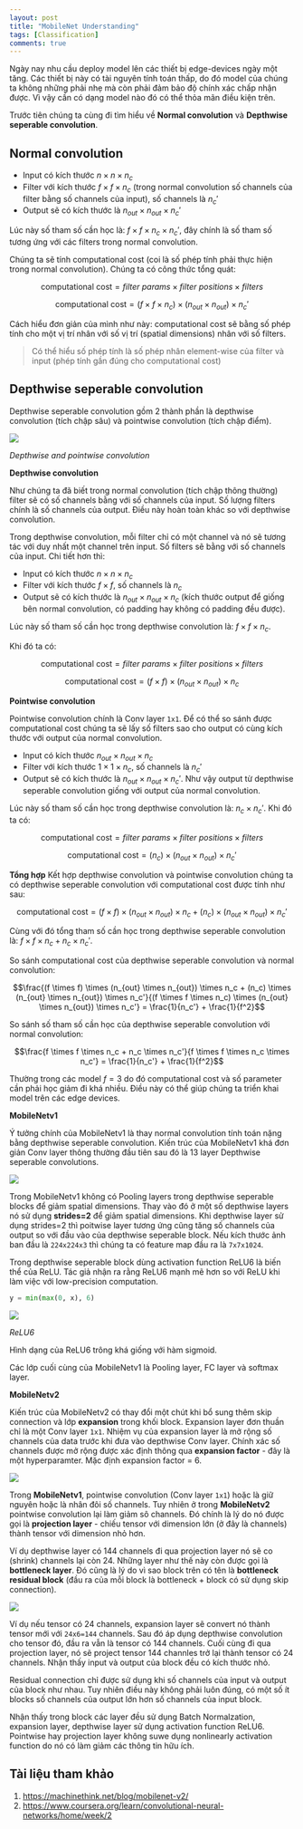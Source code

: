 ```yaml
---
layout: post
title: "MobileNet Understanding"
tags: [Classification]
comments: true
---
```


Ngày nay nhu cầu deploy model lên các thiết bị edge-devices ngày một tăng. Các thiết bị này có tài nguyên tính toán thấp, do đó model của chúng ta không những phải nhẹ mà còn phải đảm bảo độ chính xác chấp nhận được. Vì vậy cần có dạng model nào đó có thể thỏa mãn điều kiện trên.

Trước tiên chúng ta cùng đi tìm hiểu về **Normal convolution** và **Depthwise seperable convolution**.

## Normal convolution
- Input có kích thước $n \times n \times n_c$
- Filter với kích thước $f \times f \times n_c$ (trong normal convolution số channels của filter bằng số channels của input), số channels là $n_c'$
- Output sẽ có kích thước là $n_{out} \times n_{out} \times n_c'$

Lúc này số tham số cần học là: $f \times f \times n_c \times n_c'$, đây chính là số tham số tương ứng với các filters trong normal convolution.

Chúng ta sẽ tính computational cost (coi là số phép tính phải thực hiện trong normal convolution). Chúng ta có công thức tổng quát:

$$\text{computational~cost} = filter~params \times filter~positions \times filters$$

$$\text{computational~cost} = (f \times f \times n_c) \times (n_{out} \times n_{out}) \times n_c'$$

Cách hiểu đơn giản của mình như này: computational cost sẽ bằng số phép tính cho một vị trí nhân với số vị trí (spatial dimensions) nhân với số filters. 

> Có thể hiểu số phép tính là số phép nhân element-wise của filter và input (phép tính gần đúng cho computational cost)

## Depthwise seperable convolution

Depthwise seperable convolution gồm 2 thành phần là depthwise convolution (tích chập sâu) và pointwise convolution (tích chập điểm).

<img src="https://img1.daumcdn.net/thumb/R1280x0/?scode=mtistory2&fname=https%3A%2F%2Fblog.kakaocdn.net%2Fdn%2FcZVs6K%2FbtqEjDk7MiM%2FNHT9gK6KOky6HHMH4RDzI0%2Fimg.png" style="display:block; margin-left:auto; margin-right:auto">

*Depthwise and pointwise convolution*

**Depthwise convolution**

Như chúng ta đã biết trong normal convolution (tích chập thông thường) filter sẽ có số channels bằng với số channels của input. Số lượng filters chính là số channels của output. Điều này hoàn toàn khác so với depthwise convolution.

Trong depthwise convolution, mỗi filter chỉ có một channel và nó sẽ tương tác với duy nhất một channel trên input. Số filters sẽ bằng với số channels của input. Chi tiết hơn thì:
- Input có kích thước $n \times n \times n_c$
- Filter với kích thước $f \times f$, số channels là $n_c$
- Output sẽ có kích thước là $n_{out} \times n_{out} \times n_c$ (kích thước output để giống bên normal convolution, có padding hay không có padding đều được).

Lúc này số tham số cần học trong depthwise convolution là: $f \times f \times n_c$.

Khi đó ta có:

$$\text{computational~cost} = filter~params \times filter~positions \times filters$$

$$\text{computational~cost} = (f \times f) \times (n_{out} \times n_{out}) \times n_c$$

**Pointwise convolution**

Pointwise convolution chính là Conv layer `1x1`. Để có thể so sánh được computational cost chúng ta sẽ lấy số filters sao cho output có cùng kích thước với output của normal convolution.
- Input có kích thước $n_{out} \times n_{out} \times n_c$
- Filter với kích thước $1 \times 1 \times n_c$, số channels là $n_c'$
- Output sẽ có kích thước là $n_{out} \times n_{out} \times n_c'$. Như vậy output từ depthwise seperable convolution giống với output của normal convolution.

Lúc này số tham số cần học trong depthwise convolution là: $n_c \times n_c'$.
Khi đó ta có:

$$\text{computational~cost} = filter~params \times filter~positions \times filters$$

$$\text{computational~cost} = (n_c) \times (n_{out} \times n_{out}) \times n_c'$$

**Tổng hợp**
Kết hợp depthwise convolution và pointwise convolution chúng ta có depthwise seperable convolution với computational cost được tính như sau:

$$\text{computational~cost} = (f \times f) \times (n_{out} \times n_{out}) \times n_c + (n_c) \times (n_{out} \times n_{out}) \times n_c'$$

Cùng với đó tổng tham số cần học trong depthwise seperable convolution là: $f \times f \times n_c + n_c \times n_c'$.

So sánh computational cost của depthwise seperable convolution và normal convolution:

$$\frac{(f \times f) \times (n_{out} \times n_{out}) \times n_c + (n_c) \times (n_{out} \times n_{out}) \times n_c'}{(f \times f \times n_c) \times (n_{out} \times n_{out}) \times n_c'} = \frac{1}{n_c'} + \frac{1}{f^2}$$

So sánh số tham số cần học của depthwise seperable convolution với normal convolution:

$$\frac{f \times f \times n_c + n_c \times n_c'}{f \times f \times n_c \times n_c'} = \frac{1}{n_c'} + \frac{1}{f^2}$$

Thường trong các model $f=3$ do đó computational cost và số parameter cần phải học giảm đi khá nhiều. Điều này có thể giúp chúng ta triển khai model trên các edge devices.

**MobileNetv1**

Ý tưởng chính của MobileNetv1 là thay normal convolution tính toán nặng bằng depthwise seperable convolution.
Kiến trúc của MobileNetv1 khá đơn giản Conv layer thông thường đầu tiên sau đó là 13 layer Depthwise seperable convolutions.

<img src="https://machinethink.net/images/mobilenet-v2/DepthwiseSeparableConvolution.png" style="display:block; margin-left:auto; margin-right:auto">

Trong MobileNetv1 không có Pooling layers trong depthwise seperable blocks để giảm spatial dimensions. Thay vào đó ở một số depthwise layers nó sử dụng **strides=2** để giảm spatial dimensions. Khi depthwise layer sử dụng strides=2 thì poitwise layer tương ứng cũng tăng số channels của output so với đầu vào của depthwise seperable block. Nếu kích thước ảnh ban đầu là `224x224x3` thì chúng ta có feature map đầu ra là `7x7x1024`.

Trong depthwise seperable block dùng activation function ReLU6 là biến thể của ReLU. Tác giả nhận ra rằng ReLU6 mạnh mẽ hơn so với ReLU khi làm việc với low-precision computation. 

```python
y = min(max(0, x), 6)
```

<img src="https://machinethink.net/images/mobilenet-v2/ReLU6@2x.png" style="display:block; margin-left:auto; margin-right:auto">

*ReLU6*

Hình dạng của ReLU6 trông khá giống với hàm sigmoid.

Các lớp cuối cùng của MobileNetv1 là Pooling layer, FC layer và softmax layer.

**MobileNetv2**

Kiến trúc của MobileNetv2 có thay đổi một chút khi bổ sung thêm skip connection và lớp **expansion** trong khối block. Expansion layer đơn thuần chỉ là một Conv layer `1x1`. Nhiệm vụ của expansion layer là mở rộng số channels của data trước khi đưa vào depthwise Conv layer. Chính xác số channels được mở rộng được xác định thông qua **expansion factor** - đây là một hyperparamter. Mặc định expansion factor = 6.

<img src="https://machinethink.net/images/mobilenet-v2/ResidualBlock@2x.png" style="display:block; margin-left:auto; margin-right:auto">

Trong **MobileNetv1**, pointwise convolution (Conv layer `1x1`) hoặc là giữ nguyên hoặc là nhân đôi số channels. Tuy nhiên ở trong **MobileNetv2** pointwise convolution lại làm giảm sô channels. Đó chính là lý do nó được gọi là **projection layer** - chiếu tensor với dimension lớn  (ở đây là channels) thành tensor với dimension nhỏ hơn.

Ví dụ depthwise layer có 144 channels đi qua projection layer nó sẽ co (shrink) channels lại còn 24. Những layer như thế này còn được gọi là **bottleneck layer**. Đó cũng là lý do vì sao block trên có tên là **bottleneck residual block** (đầu ra của mỗi block là bottleneck + block có sử dụng skip connection).

<img src="https://machinethink.net/images/mobilenet-v2/ExpandProject@2x.png" style="display:block; margin-left:auto; margin-right:auto">

Ví dụ nếu tensor có 24 channels, expansion layer sẽ convert nó thành tensor mới với `24x6=144` channels. Sau đó áp dụng depthwise convolution cho tensor đó, đầu ra vẫn là tensor có 144 channels. Cuối cùng đi qua projection layer, nó sẽ project tensor 144 channles trở lại thành tensor có 24 channels. Nhận thấy input và output của block đều có kích thước nhỏ.

Residual connection chỉ được sử dụng khi số channels của input và output của block như nhau. Tuy nhiên điều này không phải luôn đúng, có một số ít blocks số channels của output lớn hơn số channels của input block.

Nhận thấy trong block các layer đều sử dụng Batch Normalzation, expansion layer, depthwise layer sử dụng activation function ReLU6. Pointwise hay projection layer không suwe dụng nonlinearly activation function do nó có làm giảm các thông tin hữu ích.


## Tài liệu tham khảo
1. https://machinethink.net/blog/mobilenet-v2/
2. https://www.coursera.org/learn/convolutional-neural-networks/home/week/2


